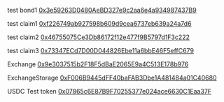 test bond1
[0x3e59263D0480AeBD327e9c2aa6e4a934987437B9](https://goerli.etherscan.io/address/0x3e59263D0480AeBD327e9c2aa6e4a934987437B9)


test claim1
[0xf226749ab927598b609d9cea6737eb639a24a7d6](https://goerli.etherscan.io/address/0xf226749ab927598b609d9cea6737eb639a24a7d6)

test claim2
[0x46755075Ce3Db86172f12e477f9B5797d1F3c222](https://goerli.etherscan.io/address/0x46755075ce3db86172f12e477f9b5797d1f3c222)

test claim3
[0x73347ECd7D00D044826Ebe11a6bbE46F5effC679](https://goerli.etherscan.io/address/0x73347ecd7d00d044826ebe11a6bbe46f5effc679)


 Exchange [0x9e3037515b2F18F5dBaE2065E9a4C513E178b976](https://goerli.etherscan.io/address/0x9e3037515b2F18F5dBaE2065E9a4C513E178b976)
 
 
 ExchangeStorage [0xF006B9445dFF40baFAB3Dbe1A481484a01C40680](https://goerli.etherscan.io/address/0xF006B9445dFF40baFAB3Dbe1A481484a01C40680)


 USDC Test token [0x07865c6E87B9F70255377e024ace6630C1Eaa37F](https://goerli.etherscan.io/address/0x07865c6E87B9F70255377e024ace6630C1Eaa37F)


